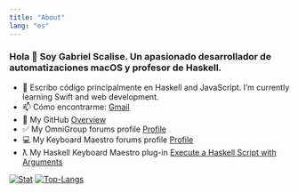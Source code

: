 ```yaml
---
title: "About"
lang: "es"
---
```


### Hola 👋 Soy Gabriel Scalise. Un apasionado desarrollador de automatizaciones macOS y profesor de Haskell.

- 🌱 Escribo código principalmente en Haskell and JavaScript. I’m currently learning Swift and web development.
- 📫 Cómo encontrarme: [Gmail](mailto:gabriels8020@gmail.com)
- 🐯 My GitHub [Overview](https://github.com/unlocked2412)
- ✅ My OmniGroup forums profile [Profile](https://discourse.omnigroup.com/u/unlocked2412/summary)
- 💻 My Keyboard Maestro forums profile [Profile](https://forum.keyboardmaestro.com/u/unlocked2412/summary)
- ƛ My Haskell Keyboard Maestro plug-in [Execute a Haskell Script with Arguments](https://forum.keyboardmaestro.com/t/execute-a-haskell-script-with-arguments/25884/9)

[![Stat](https://github-readme-stats.vercel.app/api?username=unlocked2412&count_private=true&show_icons=true&line_height=20&theme=default)](https://github.com/unlocked2412)
[![Top-Langs](https://github-readme-stats.vercel.app/api/top-langs/?username=unlocked2412&layout=compact&hide=HTML,PostScript&theme=default_repocard)](https://github.com/unlocked2412)